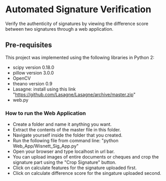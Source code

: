 # Automated Signature Verification
Verify the authenticity of signatures by viewing the difference score between two signatures through a web application.

## Pre-requisites
This project was implemented using the following libraries in Python 2:
* scipy version 0.18.0
* pillow version 3.0.0
* OpenCV
* theano version 0.9
* Lasagne: install using this link "https://github.com/Lasagne/Lasagne/archive/master.zip"
* web.py

### How to run the Web Application
* Create a folder and name it anything you want. 
* Extract the contents of the master file in this folder.
* Navigate yourself inside the folder that you created.
* Run the following file from command line:
  "python Web_App/Wisnett_Sig_App.py"
* Open your browser and type localhost in url bar.
* You can upload images of entire documents or cheques and crop the signature part using the "Crop Signature" button.
* Click on calculate features for the signature uploaded first.
* Click on calculate difference score for the singature uploaded second.


